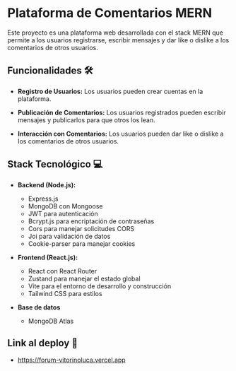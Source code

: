 # Plataforma de Comentarios MERN

Este proyecto es una plataforma web desarrollada con el stack MERN que permite a los usuarios registrarse, escribir mensajes y dar like o dislike a los comentarios de otros usuarios.

## Funcionalidades 🛠️

- **Registro de Usuarios:** Los usuarios pueden crear cuentas en la plataforma.

- **Publicación de Comentarios:** Los usuarios registrados pueden escribir mensajes y publicarlos para que otros los lean.

- **Interacción con Comentarios:** Los usuarios pueden dar like o dislike a los comentarios de otros usuarios.

## Stack Tecnológico 💻

- **Backend (Node.js):**
  - Express.js
  - MongoDB con Mongoose
  - JWT para autenticación
  - Bcrypt.js para encriptación de contraseñas
  - Cors para manejar solicitudes CORS
  - Joi para validación de datos
  - Cookie-parser para manejar cookies
    
- **Frontend (React.js):**
  - React con React Router
  - Zustand para manejar el estado global
  - Vite para el entorno de desarrollo y construcción
  - Tailwind CSS para estilos
    
 - **Base de datos**
    - MongoDB Atlas
 
## Link al deploy 🚀
 - https://forum-vitorinoluca.vercel.app
